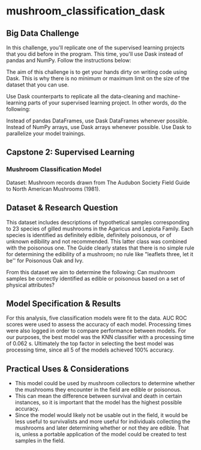 # mushroom_classification_dask

## Big Data Challenge

In this challenge, you'll replicate one of the supervised learning projects that you did before in the program. This time, you'll use Dask instead of pandas and NumPy. Follow the instructions below:

The aim of this challenge is to get your hands dirty on writing code using Dask. This is why there is no minimum or maximum limit on the size of the dataset that you can use.

Use Dask counterparts to replicate all the data-cleaning and machine-learning parts of your supervised learning project. In other words, do the following:

Instead of pandas DataFrames, use Dask DataFrames whenever possible.
Instead of NumPy arrays, use Dask arrays whenever possible.
Use Dask to parallelize your model trainings.

## Capstone 2: Supervised Learning
### Mushroom Classification Model
Dataset: Mushroom records drawn from The Audubon Society Field Guide to North American Mushrooms (1981).

## Dataset & Research Question

This dataset includes descriptions of hypothetical samples corresponding to 23 species of gilled mushrooms in the Agaricus and Lepiota Family. Each species is identified as definitely edible, definitely poisonous, or of unknown edibility and not recommended. This latter class was combined with the poisonous one. The Guide clearly states that there is no simple rule for determining the edibility of a mushroom; no rule like "leaflets three, let it be'' for Poisonous Oak and Ivy.

From this dataset we aim to determine the following:
Can mushroom samples be correctly identified as edible or poisonous based on a set of physical attributes?


## Model Specification & Results

For this analysis, five classification models were fit to the data. AUC ROC scores were used to assess the accuracy of each model. Processing times were also logged in order to compare performance between models. For our purposes, the best model was the KNN classifier with a processing time of 0.062 s. Ultimately the top factor in selecting the best model was processing time, since all 5 of the models achieved 100% accuracy.


## Practical Uses & Considerations

* This model could be used by mushroom collectors to determine whether the mushrooms they encounter in the field are edible or poisonous. 
* This can mean the difference between survival and death in certain instances, so it is important that the model has the highest possible accuracy. 
* Since the model would likely not be usable out in the field, it would be less useful to survivalists and more useful for individuals collecting the mushrooms and later determining whether or not they are edible. That is, unless a portable application of the model could be created to test samples in the field.
